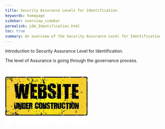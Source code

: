 ```yaml
---
title: Security Assurance Levels for Identification
keywords: homepage
sidebar: overview_sidebar
permalink: LOA_Identification.html
toc: true
summary: An overview of the Security Assurance Level for Identification for NHS Identity.
---
```


Introduction to Security Assurance Level for Identification.

The level of Assurance is going through the governance process.

![Under Construction](images/UnderConstruction.jpg)